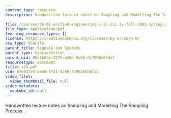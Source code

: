 ```yaml
---
content_type: resource
description: Handwritten lecture notes on Sampling and Modelling The Sampling Process
  .
file: /courses/16-01-unified-engineering-i-ii-iii-iv-fall-2005-spring-2006/b7e04fe3bea05f31d2603c9816bbbfa5_s24.pdf
file_type: application/pdf
learning_resource_types: []
license: https://creativecommons.org/licenses/by-nc-sa/4.0/
ocw_type: OCWFile
parent_title: Signals and Systems
parent_type: CourseSection
parent_uid: 85c1b0de-227d-e38d-9a55-dc7008c03de7
resourcetype: Document
title: s24.pdf
uid: b7e04fe3-bea0-5f31-d260-3c9816bbbfa5
video_files:
  video_thumbnail_file: null
video_metadata:
  youtube_id: null
---
```

Handwritten lecture notes on Sampling and Modelling The Sampling Process .